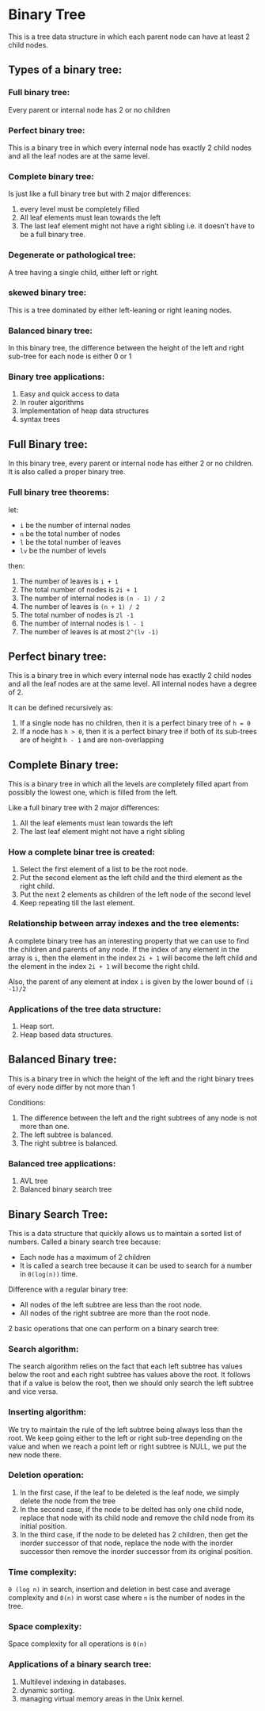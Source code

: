 # Binary Tree

This is a tree data structure in which each parent node can have at least 2 child nodes.

## Types of a binary tree:

### Full binary tree:

Every parent or internal node has 2 or no children

### Perfect binary tree:

This is a binary tree in which every internal node has exactly 2 child nodes and all the leaf nodes are at the same level.

### Complete binary tree:

Is just like a full binary tree but with 2 major differences:

1. every level must be completely filled
2. All leaf elements must lean towards the left
3. The last leaf element might not have a right sibling i.e. it doesn't have to be a full binary tree.

### Degenerate or pathological tree:

A tree having a single child, either left or right. 

### skewed binary tree:

This is a tree dominated by either left-leaning or right leaning nodes.

### Balanced binary tree:

In this binary tree, the difference between the height of the left and right sub-tree for each node is either 0 or 1

### Binary tree applications:

1. Easy and quick access to data
2. In router algorithms
3. Implementation of heap data structures
4. syntax trees

## Full Binary tree:
In this binary tree, every parent or internal node has either 2 or no children. It is also called a proper binary tree. 

### Full binary tree theorems:

let:
- `i` be the number of internal nodes
- `n` be the total number of nodes
- `l` be the total number of leaves
- `lv` be the number of levels

then:
1. The number of leaves is `i + 1`
2. The total number of nodes is `2i + 1`
3. The number of internal nodes is `(n - 1) / 2`
4. The number of leaves is `(n + 1) / 2`
5. The total number of nodes is `2l -1`
6. The number of internal  nodes is `l - 1`
7. The number of leaves is at most `2^(lv -1)`


## Perfect binary tree:

This is a binary tree in which every internal node has exactly 2 child nodes and all the leaf nodes are at the same level.
All internal nodes have a degree of 2. 

It can be defined recursively as:
1. If a single node has no children, then it is a perfect binary tree of `h = 0`
2. If a node has `h > 0`, then it is a perfect binary tree if both of its sub-trees are of height `h - 1` and are non-overlapping

## Complete Binary tree:

This is a binary tree in which all the levels are completely filled apart from possibly the lowest one, which is filled from the left.

Like a full binary tree with 2 major differences:

1. All the leaf elements must lean towards the left
2. The last leaf element might not have a right sibling

### How a complete binar tree is created:

1. Select the first element of a list to be the root node.
2. Put the second element as the left child and the third element as the right child.
3. Put the next 2 elements as children of the left node of the second level
4. Keep repeating till the last element.

### Relationship between array indexes and the tree elements:

A complete binary tree has an interesting property that we can use to find the children and parents of any node. 
If the index of any element in the array is `i`, then the element in the index `2i + 1` will become the left child and the element in the index `2i + 1` will become the right child. 

Also, the parent of any element at index `i` is given by the lower bound of `(i -1)/2`

### Applications of the tree data structure:
1. Heap sort.
2. Heap based data structures.


## Balanced Binary tree:

This is a binary tree in which the height of the left and the right binary trees of every node differ by not more than 1

Conditions:
1. The difference between the left and the right subtrees of any node is not more than one. 
2. The left subtree is balanced. 
3. The right subtree is balanced. 


### Balanced tree applications:
1. AVL tree
2. Balanced binary search tree

## Binary Search Tree:

This is a data structure that quickly allows us to maintain a sorted list of numbers. Called a binary search tree because:
- Each node has a maximum of 2 children
- It is called a search tree because it can be used to search for a number in `0(log(n))` time. 

Difference with a regular binary tree:
- All nodes of the left subtree are less than the root node.
- All nodes of the right subtree are more than the root node.

2 basic operations that one can perform on a binary search tree:
### Search algorithm:

The search algorithm relies on the fact that each left subtree has values below the root and each right subtree has values above the root. It follows that if a value is below the root, then we should only search the left subtree and vice versa. 

### Inserting algorithm:

We try to maintain the rule of the left subtree being always less than the root. 
We keep going either to the left or right sub-tree depending on the value and when we reach a point left or right subtree is NULL, we put the new node there. 

### Deletion operation:
1. In the first case, if the leaf to be deleted is the leaf node, we simply delete the node from the tree
2. In the second case, if the node to be delted has only one child node, replace that node with its child node and remove the child node from its initial position.
3. In the third case, if the node to be deleted has 2 children, then get the inorder successor of that node, replace the node with the inorder successor then remove the inorder successor from its original position.

### Time complexity:
`0 (log n)`  in search, insertion and deletion in best case and average complexity and `0(n)` in worst case where `n` is the number of nodes in the tree.

### Space complexity:

Space complexity for all operations is `0(n)`

### Applications of a binary search tree:

1. Multilevel indexing in databases.
2. dynamic sorting.
3. managing virtual memory areas in the Unix kernel.





